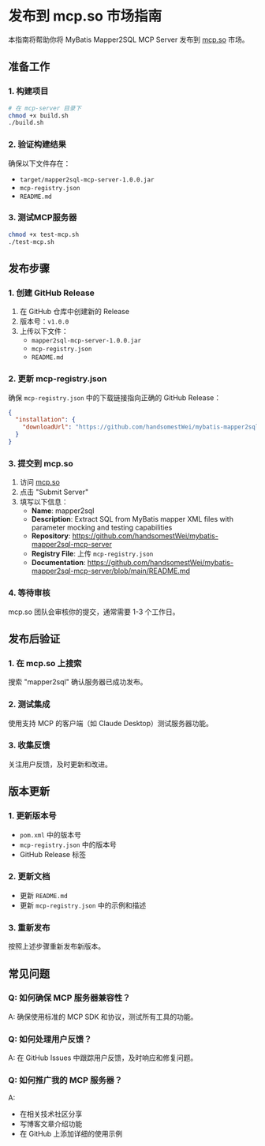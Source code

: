 # 发布到 mcp.so 市场指南

本指南将帮助你将 MyBatis Mapper2SQL MCP Server 发布到 [mcp.so](https://mcp.so) 市场。

## 准备工作

### 1. 构建项目
```bash
# 在 mcp-server 目录下
chmod +x build.sh
./build.sh
```

### 2. 验证构建结果
确保以下文件存在：
- `target/mapper2sql-mcp-server-1.0.0.jar`
- `mcp-registry.json`
- `README.md`

### 3. 测试MCP服务器
```bash
chmod +x test-mcp.sh
./test-mcp.sh
```

## 发布步骤

### 1. 创建 GitHub Release

1. 在 GitHub 仓库中创建新的 Release
2. 版本号：`v1.0.0`
3. 上传以下文件：
   - `mapper2sql-mcp-server-1.0.0.jar`
   - `mcp-registry.json`
   - `README.md`

### 2. 更新 mcp-registry.json

确保 `mcp-registry.json` 中的下载链接指向正确的 GitHub Release：

```json
{
  "installation": {
    "downloadUrl": "https://github.com/handsomestWei/mybatis-mapper2sql-mcp-server/releases/download/v1.0.0/mapper2sql-mcp-server-1.0.0.jar"
  }
}
```

### 3. 提交到 mcp.so

1. 访问 [mcp.so](https://mcp.so)
2. 点击 "Submit Server"
3. 填写以下信息：
   - **Name**: mapper2sql
   - **Description**: Extract SQL from MyBatis mapper XML files with parameter mocking and testing capabilities
   - **Repository**: https://github.com/handsomestWei/mybatis-mapper2sql-mcp-server
   - **Registry File**: 上传 `mcp-registry.json`
   - **Documentation**: https://github.com/handsomestWei/mybatis-mapper2sql-mcp-server/blob/main/README.md

### 4. 等待审核

mcp.so 团队会审核你的提交，通常需要 1-3 个工作日。

## 发布后验证

### 1. 在 mcp.so 上搜索
搜索 "mapper2sql" 确认服务器已成功发布。

### 2. 测试集成
使用支持 MCP 的客户端（如 Claude Desktop）测试服务器功能。

### 3. 收集反馈
关注用户反馈，及时更新和改进。

## 版本更新

### 1. 更新版本号
- `pom.xml` 中的版本号
- `mcp-registry.json` 中的版本号
- GitHub Release 标签

### 2. 更新文档
- 更新 `README.md`
- 更新 `mcp-registry.json` 中的示例和描述

### 3. 重新发布
按照上述步骤重新发布新版本。

## 常见问题

### Q: 如何确保 MCP 服务器兼容性？
A: 确保使用标准的 MCP SDK 和协议，测试所有工具的功能。

### Q: 如何处理用户反馈？
A: 在 GitHub Issues 中跟踪用户反馈，及时响应和修复问题。

### Q: 如何推广我的 MCP 服务器？
A:
- 在相关技术社区分享
- 写博客文章介绍功能
- 在 GitHub 上添加详细的使用示例
